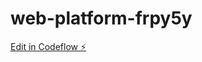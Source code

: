 # web-platform-frpy5y

[Edit in Codeflow ⚡️](https://stackblitz.com/~/github.com/MUKILAN019/web-platform-frpy5y)